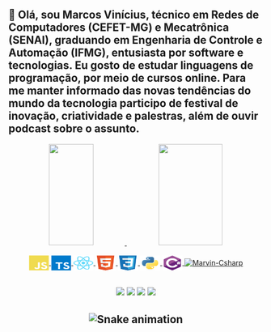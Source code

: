 ## 👋 Olá, sou Marcos Vinícius, técnico em Redes de Computadores (CEFET-MG) e Mecatrônica (SENAI), graduando em Engenharia de Controle e Automação (IFMG), entusiasta por software e tecnologias. Eu gosto de estudar linguagens de programação, por meio de cursos online. Para me manter informado das novas tendências do mundo da tecnologia participo de festival de inovação, criatividade e palestras, além de ouvir podcast sobre o assunto.

<div align="center" color="">
  <a href="https://github.com/MarVinReisSantos">
  <img width="42%" height="200em" src="https://github-readme-stats.vercel.app/api?username=MarVinReisSantos&show_icons=true&theme=onedark&include_all_commits=true&count_private=true"/>
  <img width="50%" height="200em" src="https://github-readme-stats.vercel.app/api/top-langs/?username=MarVinReisSantos&layout=compact&langs_count=7&theme=onedark"/>

<div style="display: inline_block"><br>
  <img align="center" alt="Marvin-Js" height="30" width="40" src="https://raw.githubusercontent.com/devicons/devicon/master/icons/javascript/javascript-plain.svg">
  <img align="center" alt="Marvin-Ts" height="30" width="40" src="https://raw.githubusercontent.com/devicons/devicon/master/icons/typescript/typescript-plain.svg">
  <img align="center" alt="Marvin-React" height="30" width="40" src="https://raw.githubusercontent.com/devicons/devicon/master/icons/react/react-original.svg">
  <img align="center" alt="Marvin-HTML" height="30" width="40" src="https://raw.githubusercontent.com/devicons/devicon/master/icons/html5/html5-original.svg">
  <img align="center" alt="Marvin-CSS" height="30" width="40" src="https://raw.githubusercontent.com/devicons/devicon/master/icons/css3/css3-original.svg">
  <img align="center" alt="Marvin-Python" height="30" width="40" src="https://raw.githubusercontent.com/devicons/devicon/master/icons/python/python-original.svg">
  <img align="center" alt="Marvin-Csharp" height="30" width="40" src="https://raw.githubusercontent.com/devicons/devicon/master/icons/csharp/csharp-original.svg">
  <img align="center" alt="Marvin-Csharp" height="30" width="40" src="https://i0.wp.com/techwek.com/wp-content/uploads/2021/02/tec.gif?resize=448%2C775&ssl=1">
</div>

  ##
<div> 
  <h2>
  <a href="https://t.me/marcos_vinicius_reis_santos" target="_blank"><img src="https://img.shields.io/badge/Telegram-2CA5E0?style=for-the-badge&logo=telegram&logoColor=white" target="_blank"></a>
<a href="https://wa.me/55031999512543" target="_blank"><img src="https://img.shields.io/badge/WhatsApp-25D366?style=for-the-badge&logo=whatsapp&logoColor=white" target="_blank"></a>
  <a href = "mailto:marcos.vinicius.reis.santos.98@gmail.com"><img src="https://img.shields.io/badge/Gmail-D14836?style=for-the-badge&logo=gmail&logoColor=white" target="_blank"></a>
  <a href="https://www.linkedin.com/in/marcos-vinicius-reis-santos" target="_blank"><img src="https://img.shields.io/badge/-LinkedIn-%230077B5?style=for-the-badge&logo=linkedin&logoColor=white" target="_blank"></a>
  <h2/>
    
  ![Snake animation](https://github.com/MarVinReisSantos/MarVinReisSantos/blob/output/github-contribution-grid-snake.svg)
</div>

